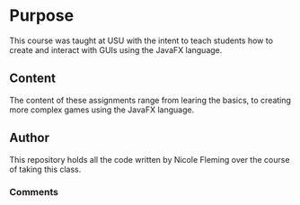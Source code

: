# Purpose
This course was taught at USU with the intent to teach students how to create and interact with GUIs using the JavaFX language. 
## Content
The content of these assignments range from learing the basics, to creating more complex games using the JavaFX language. 
## Author
This repository holds all the code written by Nicole Fleming over the course of taking this class.
### Comments
